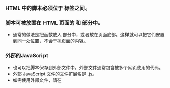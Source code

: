 ### HTML 中的脚本必须位于 <script> 与 </script> 标签之间。
### 脚本可被放置在 HTML 页面的 <body> 和 <head> 部分中。
* 通常的做法是把函数放入 <head> 部分中，或者放在页面底部。这样就可以把它们安置到同一处位置，不会干扰页面的内容。
  
### 外部的JavaScript
* 也可以把脚本保存到外部文件中。外部文件通常包含被多个网页使用的代码。
* 外部 JavaScript 文件的文件扩展名是 .js。
* 如需使用外部文件，请在 <script> 标签的 "src" 属性中设置该 .js 文件
* **外部脚本不能包含 <script> 标签。**
  
### 操作 HTML 元素
* 如需从 JavaScript 访问某个 HTML 元素，您可以使用 document.getElementById(id) 方法。
* 请使用 "id" 属性来标识 HTML 元素
* `document.getElementById("demo").innerHTML="我的第一段 JavaScript";`浏览器将访问 id="demo" 的 HTML 元素，并把它的内容（innerHTML）替换为 "My First JavaScript"。
* 使用 document.write() 仅仅向文档输出写内容。如果在文档已完成加载后执行 document.write，整个 HTML 页面将被覆盖
### 分号";"
* 分号用于分隔 JavaScript 语句。
* 通常我们在每条可执行的语句结尾添加分号。
* 使用分号的另一用处是在一行中编写多条语句。
* **在 JavaScript 中，用分号来结束语句是可选的。**
### JavaScript 代码
* JavaScript 代码（或者只有 JavaScript）是 JavaScript 语句的序列。
* 浏览器会按照编写顺序来执行每条语句。
### JavaScript 代码块
* JavaScript 语句通过代码块的形式进行组合。
* 块由左花括号开始，由右花括号结束。
* 块的作用是使语句序列一起执行。
* JavaScript 函数是将语句组合在块中的典型例子。
### JavaScript 对大小写敏感。
* JavaScript 对大小写是敏感的。
* 当编写 JavaScript 语句时，请留意是否关闭大小写切换键。
* 函数 getElementById 与 getElementbyID 是不同的。
* 同样，变量 myVariable 与 MyVariable 也是不同的。
## Js变量
### 变量是存储信息的容器
* 变量必须以字母开头
* 变量也能以 $ 和 _ 符号开头（不过我们不推荐这么做）
* 变量名称对大小写敏感（y 和 Y 是不同的变量）
### 声明（创建） JavaScript 变量
* 在 JavaScript 中创建变量通常称为“声明”变量。
* 使用 var 关键词来声明变量：
```
var carname;
```
* 变量声明之后，该变量是空的（它没有值）。
* 如需向变量赋值，请使用等号：
```
carname="Volvo";
```
* 不过，也可以在声明变量时对其赋值：
```
var carname="Volvo";
```
### Value = undefined
* 在计算机程序中，经常会声明无值的变量。未使用值来声明的变量，其值实际上是 undefined。
* 在执行过以下语句后，变量 carname 的值将是 undefined：
```
var carname;
```
### 重新声明 JavaScript 变量
* 如果重新声明 JavaScript 变量，该变量的值不会丢失：
* 在以下两条语句执行后，变量 carname 的值依然是 "Volvo"：
```
var carname="Volvo";
var carname;
```
### JavaScript 拥有动态类型
* JavaScript 拥有动态类型。这意味着相同的变量可用作不同的类型：
```
var x                // x 为 undefined
var x = 6;           // x 为数字
var x = "Bill";      // x 为字符串
```
## JS数据类型
### JavaScript 字符串
* 字符串是存储字符（比如 "Bill Gates"）的变量。
* 字符串可以是引号中的任意文本。您可以使用单引号或双引号
* 可以在字符串中使用引号，只要不匹配包围字符串的引号即可
```
var answer="Nice to meet you!";
var answer="He is called 'Bill'";
var answer='He is called "Bill"';
```
### JavaScript 数字
* JavaScript 只有一种数字类型。数字可以带小数点，也可以不带
* 极大或极小的数字可以通过科学（指数）计数法来书写
```
var x1=34.00;      //使用小数点来写
var x2=34;         //不使用小数点来写
var y=123e5;      // 12300000
var z=123e-5;     // 0.00123
```
### JavaScript 布尔
* 布尔（逻辑）只能有两个值：true 或 false
### JavaScript 数组
* 有三种形式
```
    <script>
        //①
        //var arrays = new Array("cat","dog","pig");
        //②
        //var arrays = ["cat","dog","pig"];
        //③
        var arrays = new Array();
        arrays[0] = "cat";
        arrays[1] = "pig";
        arrays[2] = "dog";
        for(var i=0; i<arrays.length; i++){
            document.write(arrays[i] + "<br>");
        }
    </script>
```
### JavaScript 对象
* 对象由花括号分隔。在括号内部，对象的属性以名称和值对的形式 (name : value) 来定义。属性由逗号分隔：
```
    <script>
        var person = {name:"zhangmiao", age:20, school:"河工大"}
        document.write(person.name + "<br>");//第一种寻址方式
        document.write(person["age"] + "<br>");//第二种寻址方式
        document.write(person.school + "<br>");
    </script>
```
### Undefined 和 Null
* Undefined 这个值表示变量不含有值。
* 可以通过将变量的值设置为 null 来清空变量
```
		<script>
			var person;
			var car = "Volvo";
			document.write(person + "<br>");//undefined
			document.write(car + "<br>");//Volvo
			car = null;
			document.write(car + "<br>");//null
		</script>
```
### 声明变量类型
* 当您声明新变量时，可以使用关键词 "new" 来声明其类型：
```
var carname=new String;
var x=      new Number;
var y=      new Boolean;
var cars=   new Array;
var person= new Object;
```
* JavaScript 变量均为对象。当您声明一个变量时，就创建了一个新的对象
## Js对象
* **JavaScript 中的所有事物都是对象：字符串、数字、数组、日期、函数，等等。在 JavaScript 中，对象是拥有属性和方法的数据**
### 属性和方法
* 属性是与对象相关的值。
* 方法是能够在对象上执行的动作
### JavaScript 中的对象
* 在 JavaScript 中，对象是数据（变量），拥有属性和方法。
* 当这样声明一个 JavaScript 变量时：
  * var txt = "Hello";
* 实际上已经创建了一个 JavaScript 字符串对象。字符串对象拥有内建的属性 length。对于上面的字符串来说，length 的值是 5。字符串对象同时拥有若干个内建的方法。
* **在面向对象的语言中，属性和方法常被称为对象的成员。**
## Js函数
* **函数是由事件驱动的或者当它被调用时执行的可重复使用的代码块。**
### JavaScript 函数语法
* 函数就是包裹在花括号中的代码块，前面使用了关键词 function：
```
function functionname()
{
  这里是要执行的代码
}
```
* 当调用该函数时，会执行函数内的代码。
* 可以在某事件发生时直接调用函数（比如当用户点击按钮时），并且可由 JavaScript 在任何位置进行调用。
* **提示：JavaScript 对大小写敏感。关键词 function 必须是小写的，并且必须以与函数名称相同的大小写来调用函数。
### 调用带参数的函数
* 在调用函数时，可以向其传递值，这些值被称为参数。
* 这些参数可以在函数中使用。
* 可以发送任意多的参数，由逗号 (,) 分隔：
  * myFunction(argument1,argument2)
* 当声明函数时，请把参数作为变量来声明：
```
function myFunction(var1,var2)
{
  这里是要执行的代码
}
```
* 变量和参数必须以一致的顺序出现。第一个变量就是第一个被传递的参数的给定的值，以此类推
### JavaScript 变量的生存期
* JavaScript 变量的生命期从它们被声明的时间开始。
* 局部变量会在函数运行以后被删除。
* 全局变量会在页面关闭后被删除。
### 向未声明的 JavaScript 变量来分配值
* 如果把值赋给尚未声明的变量，该变量将被自动作为全局变量声明。
* 这条语句：
  * carname="Volvo";
* 将声明一个全局变量 carname，即使它在函数内执行。
### JS运算符
* **如果把数字与字符串相加，结果将成为字符串。**
## JS比较与逻辑运算符
* `===`运算符，比较的是`值和类型`，例如x = 5,x === "5" 为false，因为类型不相同。
## JS条件语句
* if or if...else  or if...else if...else
* switch
### switch
* switch 语句用于基于不同的条件来执行不同的动作。
* default 关键词
  * 用 default 关键词来规定匹配不存在时做的事情
## JS 循环
* 循环可以将代码块执行指定的次数。
* 不同类型的循环
  * JavaScript 支持不同类型的循环：
  * for - 循环代码块一定的次数
  * for/in - 循环遍历对象的属性
  * while - 当指定的条件为 true 时循环指定的代码块
  * do/while - 同样当指定的条件为 true 时循环指定的代码块
### for循环
```
for (语句 1; 语句 2; 语句 3)
  {
  被执行的代码块
  }
```
* **语句 1
  * 通常我们会使用语句 1 初始化循环中所用的变量 (var i=0)。
  * 语句 1 是可选的，也就是说不使用语句 1 也可以。
  * 可以在语句 1 中初始化任意（或者多个）值：
```
for (var i=0,len=cars.length; i<len; i++)
{
  document.write(cars[i] + "<br>");
}
```
* **语句 2
  * 通常语句 2 用于评估初始变量的条件。
  * 语句 2 同样是可选的。
  * 如果语句 2 返回 true，则循环再次开始，如果返回 false，则循环将结束。
  * 提示：如果省略了语句 2，那么必须在循环内提供 break。否则循环就无法停下来。这样有可能令浏览器崩溃。
* **语句 3
  * 通常语句 3 会增加初始变量的值。
  * 语句 3 也是可选的。
  * 语句 3 有多种用法。增量可以是负数 (i--)，或者更大 (i=i+15)。
  * 语句 3 也可以省略（比如当循环内部有相应的代码时）
```
var i=0,len=cars.length;
for (; i<len; )
{
  document.write(cars[i] + "<br>");
i++;
}
```
### For/In 循环
* JavaScript for/in 语句循环遍历对象的属性
```
var person={fname:"John",lname:"Doe",age:25};
for (x in person)
{
  txt=txt + person[x];
}
```
### while循环
### do/while 循环
* do/while 循环是 while 循环的变体。该循环会执行一次代码块，在检查条件是否为真之前，然后如果条件为真的话，就会重复这个循环。
```
do
  {
  需要执行的代码
  }
while (条件);
```
### Break 和 Continue 语句
* break 语句用于跳出循环。
* continue 用于跳过循环中的一个迭代。
* **JavaScript 标签
  * 如需标记 JavaScript 语句，请在语句之前加上冒号： label：语句
  * break 和 continue 语句仅仅是能够跳出代码块的语句
  * continue 语句（带有或不带标签引用）只能用在循环中。
  * break 语句（不带标签引用），只能用在循环或 switch 中。
  * 通过标签引用，break 语句可用于跳出任何 JavaScript 代码块：
```
cars=["BMW","Volvo","Saab","Ford"];
list:
{
	document.write(cars[0] + "<br>");
	document.write(cars[1] + "<br>");
	document.write(cars[2] + "<br>");
	break list;
	document.write(cars[3] + "<br>");
	document.write(cars[4] + "<br>");
	document.write(cars[5] + "<br>");
}
```
## JavaScript 错误 - Throw、Try 和 Catch
* try 语句测试代码块的错误。
* catch 语句处理错误。
* throw 语句创建自定义错误。
```
try
  {
  //在这里运行代码
  }
catch(err)
  {
  //在这里处理错误
  }
```
### Throw 语句
* throw 语句允许我们创建自定义错误。
* 正确的技术术语是：创建或抛出异常（exception）。
* 如果把 throw 与 try 和 catch 一起使用，那么您能够控制程序流，并生成自定义的错误消息。
* 语法: throw exception
* 异常可以是 JavaScript 字符串、数字、逻辑值或对象
# JS DOM(文档对象模型)
* **查找 HTML 元素
  * 通过 id 找到 HTML 元素  //getElementById
  * 通过标签名找到 HTML 元素//getElementsByTagName
  * 通过类名找到 HTML 元素
## DOM HTML
* **HTML DOM 允许 JavaScript 改变 HTML 元素的内容。
### 改变 HTML 输出流
* 在 JavaScript 中，document.write() 可用于直接向 HTML 输出流写内容。
* 提示：**绝不要使用在文档加载之后使用 document.write()。这会覆盖该文档。
### 改变 HTML 内容
* 修改 HTML 内容的最简单的方法时使用 innerHTML 属性。
* 如需改变 HTML 元素的HTML DOM 允许 JavaScript 改变 HTML 元素的样式内容，请使用这个语法：
  * document.getElementById(id).innerHTML=new HTML
### 改变 HTML 属性
* 如需改变 HTML 元素的属性，请使用这个语法：document.getElementById(id).attribute=new value
## DOM CSS
* **HTML DOM 允许 JavaScript 改变 HTML 元素的样式
### 改变 HTML 样式
* 如需改变 HTML 元素的样式，请使用这个语法：document.getElementById(id).style.property=new style
* 隐藏文本：document.getElementById('demo').style.visibility = 'hidden'
* 显示文本：document.getElementById('demo').style.visibility = 'visible'





















